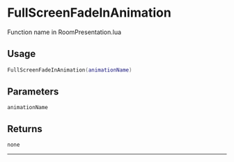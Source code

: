 # FullScreenFadeInAnimation
Function name in RoomPresentation.lua
## Usage
```lua
FullScreenFadeInAnimation(animationName)
```
## Parameters
`animationName`
## Returns
`none`

---